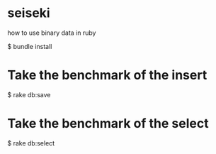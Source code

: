 seiseki
=======

how to use binary data in ruby

$ bundle install

# Take the benchmark of the insert
$ rake db:save

# Take the benchmark of the select
$ rake db:select
